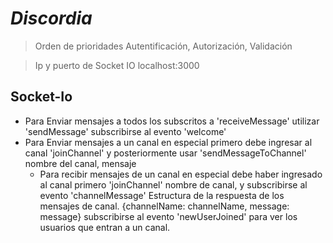 # *Discordia*

> Orden de prioridades
  Autentificación, Autorización, Validación

> Ip y puerto de Socket IO
localhost:3000 

## Socket-Io

- Para Enviar mensajes a todos los subscritos a 'receiveMessage' utilizar 'sendMessage' subscribirse al evento 'welcome'
- Para Enviar mensajes a un canal en especial primero debe ingresar al canal 'joinChannel' y posteriormente usar 'sendMessageToChannel' nombre del canal, mensaje
  - Para recibir mensajes de un canal en especial debe haber ingresado al canal primero 'joinChannel' nombre de canal, y subscribirse al evento 'channelMessage'
    Estructura de la respuesta de los mensajes de canal. {channelName: channelName, message: message}
    subscribirse al evento 'newUserJoined' para ver los usuarios que entran a un canal.